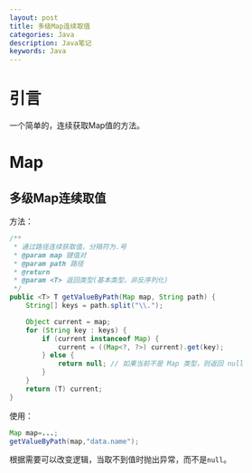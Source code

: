```yaml
---
layout: post
title: 多级Map连续取值
categories: Java
description: Java笔记
keywords: Java
---
```


# 引言
一个简单的，连续获取Map值的方法。  



# Map

## 多级Map连续取值

方法：

```java
/**
 * 通过路径连续获取值，分隔符为.号
 * @param map 键值对
 * @param path 路径
 * @return
 * @param <T> 返回类型(基本类型，非反序列化)
 */
public <T> T getValueByPath(Map map, String path) {
    String[] keys = path.split("\\.");

    Object current = map;
    for (String key : keys) {
        if (current instanceof Map) {
            current = ((Map<?, ?>) current).get(key);
        } else {
            return null; // 如果当前不是 Map 类型，则返回 null
        }
    }
    return (T) current;
}
```

使用：

```java
Map map=...;
getValueByPath(map,"data.name");
```

根据需要可以改变逻辑，当取不到值时抛出异常，而不是`null`。



